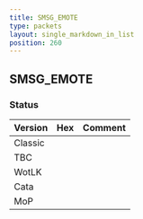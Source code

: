 ```yaml
---
title: SMSG_EMOTE
type: packets
layout: single_markdown_in_list
position: 260
---
```


## SMSG_EMOTE

### Status

Version | Hex | Comment
---------- | ---------- | ---------- 
Classic |  |  
TBC |  |  
WotLK |  |  
Cata |  |  
MoP |  |  